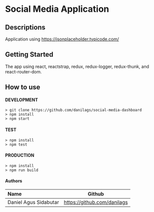 # Social Media Application

## Descriptions
Application using https://jsonplaceholder.typicode.com/

## Getting Started
The app using react, reactstrap, redux, redux-logger, redux-thunk, and react-router-dom.

## How to use
#### DEVELOPMENT
```
> git clone https://github.com/danilags/social-media-dashboard
> npm install
> npm start
```

#### TEST
```
> npm install
> npm test
```

#### PRODUCTION
```
> npm install
> npm run build
```

#### Authors
|Name           |Github                          |
|:--------------|:------------------------------:|
|Daniel Agus Sidabutar       |https://github.com/danilags   |